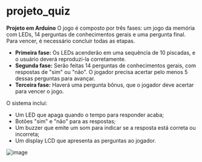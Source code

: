 # projeto_quiz
**Projeto em Arduino** 
O jogo é composto por três fases: 
um jogo da memória com LEDs, 14 perguntas de conhecimentos gerais e uma pergunta final. Para vencer, é necessário concluir todas as etapas. 
- **Primeira fase:** Os LEDs acenderão em uma sequência de 10 piscadas, e o usuário deverá reproduzi-la corretamente.
- **Segunda fase:** Serão feitas 14 perguntas de conhecimentos gerais, com respostas de "sim" ou "não". O jogador precisa acertar pelo menos 5 dessas perguntas para avançar.
- **Terceira fase:** Haverá uma pergunta bônus, que o jogador deve acertar para vencer o jogo.

O sistema inclui: 
- Um LED que apaga quando o tempo para responder acaba;
- Botões "sim" e "não" para as respostas;
- Um buzzer que emite um som para indicar se a resposta está correta ou incorreta;
-  Um display LCD que apresenta as perguntas ao jogador.

  
![image](https://github.com/user-attachments/assets/d9765ba4-f300-4e2f-81b8-b58853eeab06)


